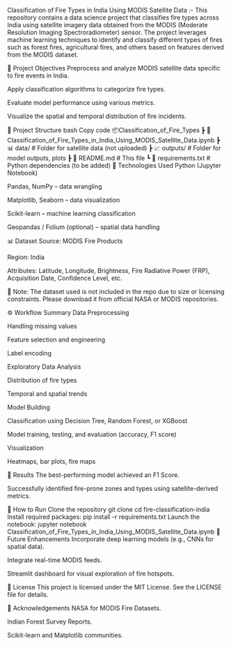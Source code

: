 Classification of Fire Types in India Using MODIS Satellite Data :-
This repository contains a data science project that classifies fire types across India using satellite imagery data obtained from the MODIS (Moderate Resolution Imaging Spectroradiometer) sensor. The project leverages machine learning techniques to identify and classify different types of fires such as forest fires, agricultural fires, and others based on features derived from the MODIS dataset.

📌 Project Objectives
Preprocess and analyze MODIS satellite data specific to fire events in India.

Apply classification algorithms to categorize fire types.

Evaluate model performance using various metrics.

Visualize the spatial and temporal distribution of fire incidents.

📁 Project Structure
bash
Copy code
📦Classification_of_Fire_Types
 ┣ 📓 Classification_of_Fire_Types_in_India_Using_MODIS_Satellite_Data.ipynb
 ┣ 📊 data/                         # Folder for satellite data (not uploaded)
 ┣ 📈 outputs/                      # Folder for model outputs, plots
 ┣ 📜 README.md                     # This file
 ┗ 📄 requirements.txt              # Python dependencies (to be added)
🧪 Technologies Used
Python (Jupyter Notebook)

Pandas, NumPy – data wrangling

Matplotlib, Seaborn – data visualization

Scikit-learn – machine learning classification

Geopandas / Folium (optional) – spatial data handling

📊 Dataset
Source: MODIS Fire Products

Region: India

Attributes: Latitude, Longitude, Brightness, Fire Radiative Power (FRP), Acquisition Date, Confidence Level, etc.

🔐 Note: The dataset used is not included in the repo due to size or licensing constraints. Please download it from official NASA or MODIS repositories.

⚙️ Workflow Summary
Data Preprocessing

Handling missing values

Feature selection and engineering

Label encoding

Exploratory Data Analysis

Distribution of fire types

Temporal and spatial trends

Model Building

Classification using Decision Tree, Random Forest, or XGBoost

Model training, testing, and evaluation (accuracy, F1 score)

Visualization

Heatmaps, bar plots, fire maps

📌 Results
The best-performing model achieved an F1 Score.

Successfully identified fire-prone zones and types using satellite-derived metrics.

🚀 How to Run
Clone the repository
git clone
cd fire-classification-india
Install required packages:
pip install -r requirements.txt
Launch the notebook:
jupyter notebook Classification_of_Fire_Types_in_India_Using_MODIS_Satellite_Data.ipynb
📌 Future Enhancements
Incorporate deep learning models (e.g., CNNs for spatial data).

Integrate real-time MODIS feeds.

Streamlit dashboard for visual exploration of fire hotspots.

📄 License
This project is licensed under the MIT License. See the LICENSE file for details.

🤝 Acknowledgements
NASA for MODIS Fire Datasets.

Indian Forest Survey Reports.

Scikit-learn and Matplotlib communities.







